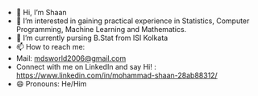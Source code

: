 - 👋 Hi, I’m Shaan
- 👀 I’m interested in gaining practical experience in Statistics, Computer Programming, Machine Learning and Mathematics.
- 🌱 I’m currently pursing B.Stat from ISI Kolkata
- 📫 How to reach me:
- Mail: mdsworld2006@gmail.com
- Connect with me on LinkedIn and say Hi! : https://www.linkedin.com/in/mohammad-shaan-28ab88312/
- 😄 Pronouns: He/Him


<!---
StatShaan27/StatShaan27 is a ✨ special ✨ repository because its `README.md` (this file) appears on your GitHub profile.
You can click the Preview link to take a look at your changes.
--->
